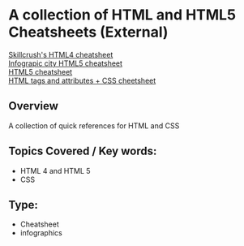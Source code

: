 # A collection of HTML and HTML5 Cheatsheets (External)
[Skillcrush's HTML4 cheatsheet](http://skillcrush.com/wp-content/uploads/2012/06/HTML-Cheatsheet-Skillcrush.pdf)  
[Infograpic city HTML5 cheatsheet](http://infographic.city/html5-cheatsheet/)  
[HTML5 cheatsheet](http://adactio.com/extras/pocketbooks/html5/)  
[HTML tags and attributes + CSS cheetsheet](https://www.bluehost.com/blog/website-design/html-css-cheat-sheet-infographic-4181/)  

## Overview
A collection of quick references for HTML and CSS

## Topics Covered / Key words:
- HTML 4 and HTML 5
- CSS

## Type:
- Cheatsheet
- infographics

